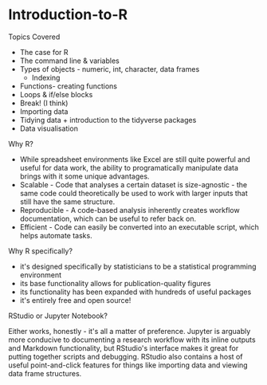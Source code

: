 # Introduction-to-R

Topics Covered
- The case for R
- The command line & variables
- Types of objects - numeric, int, character, data frames
    - Indexing
- Functions- creating functions
- Loops & if/else blocks
- Break! (I think)
- Importing data
- Tidying data + introduction to the tidyverse packages
- Data visualisation

Why R?
- While spreadsheet environments like Excel are still quite powerful and useful for data work, the ability to programatically manipulate data brings with it some unique advantages.
- Scalable - Code that analyses a certain dataset is size-agnostic - the same code could theoretically be used to work with larger inputs that still have the same structure.
- Reproducible - A code-based analysis inherently creates workflow documentation, which can be useful to refer back on.
- Efficient - Code can easily be converted into an executable script, which helps automate tasks.

Why R specifically?
- it's designed specifically by statisticians to be a statistical programming environment
- its base functionality allows for publication-quality figures
- its functionality has been expanded with hundreds of useful packages
- it's entirely free and open source!

RStudio or Jupyter Notebook?

Either works, honestly - it's all a matter of preference.
Jupyter is arguably more conducive to documenting a research workflow with its inline outputs and Markdown functionality, but RStudio's interface makes it great for putting together scripts and debugging. RStudio also contains a host of useful point-and-click features for things like importing data and viewing data frame structures.
